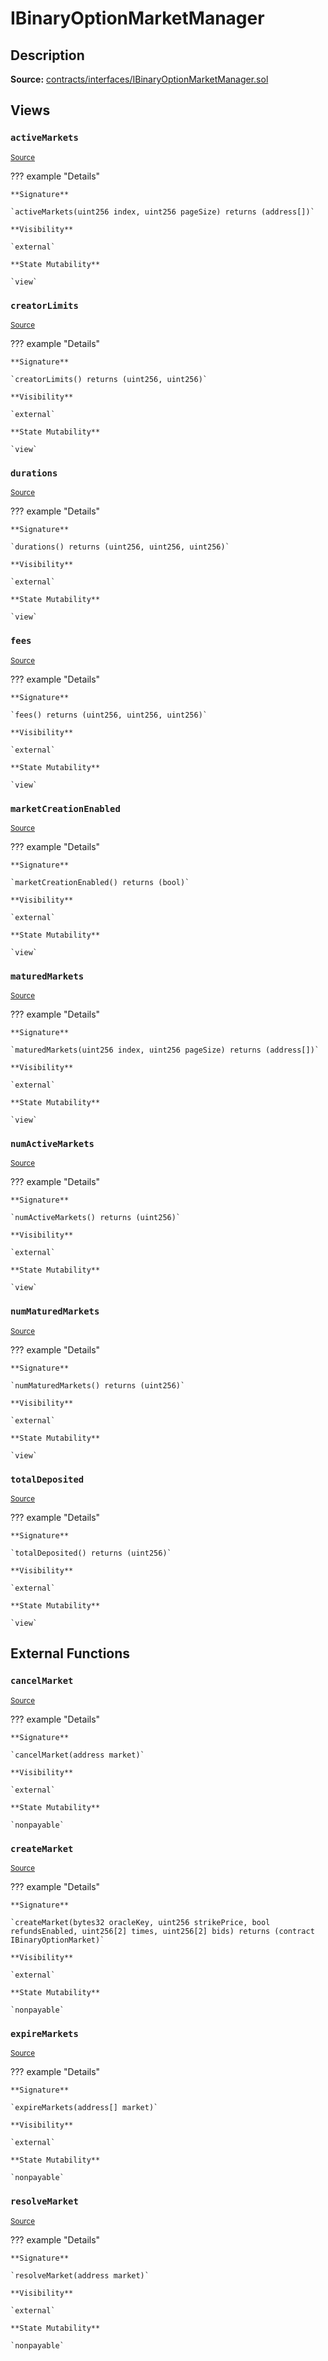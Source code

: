 # IBinaryOptionMarketManager

## Description

**Source:** [contracts/interfaces/IBinaryOptionMarketManager.sol](https://github.com/Synthetixio/synthetix/tree/v2.29.0-alpha/contracts/interfaces/IBinaryOptionMarketManager.sol)

## Views

### `activeMarkets`

<sub>[Source](https://github.com/Synthetixio/synthetix/tree/v2.29.0-alpha/contracts/interfaces/IBinaryOptionMarketManager.sol#L35)</sub>

??? example "Details"

    **Signature**

    `activeMarkets(uint256 index, uint256 pageSize) returns (address[])`

    **Visibility**

    `external`

    **State Mutability**

    `view`

### `creatorLimits`

<sub>[Source](https://github.com/Synthetixio/synthetix/tree/v2.29.0-alpha/contracts/interfaces/IBinaryOptionMarketManager.sol#L27)</sub>

??? example "Details"

    **Signature**

    `creatorLimits() returns (uint256, uint256)`

    **Visibility**

    `external`

    **State Mutability**

    `view`

### `durations`

<sub>[Source](https://github.com/Synthetixio/synthetix/tree/v2.29.0-alpha/contracts/interfaces/IBinaryOptionMarketManager.sol#L18)</sub>

??? example "Details"

    **Signature**

    `durations() returns (uint256, uint256, uint256)`

    **Visibility**

    `external`

    **State Mutability**

    `view`

### `fees`

<sub>[Source](https://github.com/Synthetixio/synthetix/tree/v2.29.0-alpha/contracts/interfaces/IBinaryOptionMarketManager.sol#L9)</sub>

??? example "Details"

    **Signature**

    `fees() returns (uint256, uint256, uint256)`

    **Visibility**

    `external`

    **State Mutability**

    `view`

### `marketCreationEnabled`

<sub>[Source](https://github.com/Synthetixio/synthetix/tree/v2.29.0-alpha/contracts/interfaces/IBinaryOptionMarketManager.sol#L29)</sub>

??? example "Details"

    **Signature**

    `marketCreationEnabled() returns (bool)`

    **Visibility**

    `external`

    **State Mutability**

    `view`

### `maturedMarkets`

<sub>[Source](https://github.com/Synthetixio/synthetix/tree/v2.29.0-alpha/contracts/interfaces/IBinaryOptionMarketManager.sol#L39)</sub>

??? example "Details"

    **Signature**

    `maturedMarkets(uint256 index, uint256 pageSize) returns (address[])`

    **Visibility**

    `external`

    **State Mutability**

    `view`

### `numActiveMarkets`

<sub>[Source](https://github.com/Synthetixio/synthetix/tree/v2.29.0-alpha/contracts/interfaces/IBinaryOptionMarketManager.sol#L33)</sub>

??? example "Details"

    **Signature**

    `numActiveMarkets() returns (uint256)`

    **Visibility**

    `external`

    **State Mutability**

    `view`

### `numMaturedMarkets`

<sub>[Source](https://github.com/Synthetixio/synthetix/tree/v2.29.0-alpha/contracts/interfaces/IBinaryOptionMarketManager.sol#L37)</sub>

??? example "Details"

    **Signature**

    `numMaturedMarkets() returns (uint256)`

    **Visibility**

    `external`

    **State Mutability**

    `view`

### `totalDeposited`

<sub>[Source](https://github.com/Synthetixio/synthetix/tree/v2.29.0-alpha/contracts/interfaces/IBinaryOptionMarketManager.sol#L31)</sub>

??? example "Details"

    **Signature**

    `totalDeposited() returns (uint256)`

    **Visibility**

    `external`

    **State Mutability**

    `view`

## External Functions

### `cancelMarket`

<sub>[Source](https://github.com/Synthetixio/synthetix/tree/v2.29.0-alpha/contracts/interfaces/IBinaryOptionMarketManager.sol#L53)</sub>

??? example "Details"

    **Signature**

    `cancelMarket(address market)`

    **Visibility**

    `external`

    **State Mutability**

    `nonpayable`

### `createMarket`

<sub>[Source](https://github.com/Synthetixio/synthetix/tree/v2.29.0-alpha/contracts/interfaces/IBinaryOptionMarketManager.sol#L43)</sub>

??? example "Details"

    **Signature**

    `createMarket(bytes32 oracleKey, uint256 strikePrice, bool refundsEnabled, uint256[2] times, uint256[2] bids) returns (contract IBinaryOptionMarket)`

    **Visibility**

    `external`

    **State Mutability**

    `nonpayable`

### `expireMarkets`

<sub>[Source](https://github.com/Synthetixio/synthetix/tree/v2.29.0-alpha/contracts/interfaces/IBinaryOptionMarketManager.sol#L55)</sub>

??? example "Details"

    **Signature**

    `expireMarkets(address[] market)`

    **Visibility**

    `external`

    **State Mutability**

    `nonpayable`

### `resolveMarket`

<sub>[Source](https://github.com/Synthetixio/synthetix/tree/v2.29.0-alpha/contracts/interfaces/IBinaryOptionMarketManager.sol#L51)</sub>

??? example "Details"

    **Signature**

    `resolveMarket(address market)`

    **Visibility**

    `external`

    **State Mutability**

    `nonpayable`
